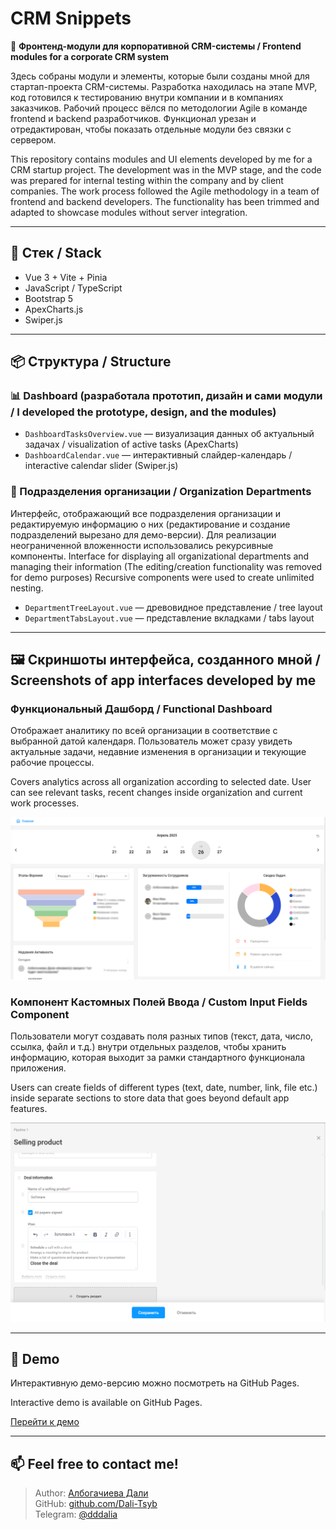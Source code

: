 # CRM Snippets

🎯 **Фронтенд-модули для корпоративной CRM-системы / Frontend modules for a corporate CRM system**

Здесь собраны модули и элементы, которые были созданы мной для стартап-проекта CRM-системы. Разработка находилась на этапе MVP, код готовился к тестированию внутри компании и в компаниях заказчиков. Рабочий процесс вёлся по методологии Agile в команде frontend и backend разработчиков.
Функционал урезан и отредактирован, чтобы показать отдельные модули без связки с сервером.

This repository contains modules and UI elements developed by me for a CRM startup project. The development was in the MVP stage, and the code was prepared for internal testing within the company and by client companies. The work process followed the Agile methodology in a team of frontend and backend developers.
The functionality has been trimmed and adapted to showcase modules without server integration.

---

## 🔧 Стек / Stack

- Vue 3 + Vite + Pinia
- JavaScript / TypeScript
- Bootstrap 5
- ApexCharts.js
- Swiper.js

---

## 📦 Структура / Structure

### 📊 Dashboard (разработала прототип, дизайн и сами модули / I developed the prototype, design, and the modules)

- `DashboardTasksOverview.vue` — визуализация данных об актуальный задачах /  visualization of active tasks (ApexCharts)
- `DashboardCalendar.vue` — интерактивный слайдер-календарь / interactive calendar slider (Swiper.js)

### 🏢 Подразделения организации / Organization Departments

Интерфейс, отображающий все подразделения организации и редактируемую информацию о них (редактирование и создание подразделений вырезано для демо-версии). Для реализации неограниченной вложенности использовались рекурсивные компоненты.
Interface for displaying all organizational departments and managing their information (The editing/creation functionality was removed for demo purposes) Recursive components were used to create unlimited nesting.

- `DepartmentTreeLayout.vue` — древовидное представление / tree layout
- `DepartmentTabsLayout.vue` — представление вкладками / tabs layout

---

## 🖼 Скриншоты интерфейса, созданного мной / Screenshots of app interfaces developed by me

### Функциональный Дашборд / Functional Dashboard

Отображает аналитику по всей организации в соответствие с выбранной датой календаря. Пользователь может сразу увидеть актуальные задачи, недавние изменения в организации и текующие рабочие процессы.

Covers analytics across all organization according to selected date. User can see relevant tasks, recent changes inside organization and current work processes.

![Dashboard Screenshot](public/screenshots/dashboard.png)

### Компонент Кастомных Полей Ввода / Custom Input Fields Component

Пользователи могут создавать поля разных типов (текст, дата, число, ссылка, файл и т.д.) внутри отдельных разделов, чтобы хранить информацию, которая выходит за рамки стандартного функционала приложения.

Users can create fields of different types (text, date, number, link, file etc.) inside separate sections to store data that goes beyond default app features.

![Custom Fields Screenshot](public/screenshots/fields.png)

---

## 🚀 Demo

Интерактивную демо-версию можно посмотреть на GitHub Pages.

Interactive demo is available on GitHub Pages.

[Перейти к демо](https://dali-tsyb.github.io/crm-snippets/)

---

## 📫 Feel free to contact me!

> Author: [Албогачиева Дали](https://www.linkedin.com/in/dali-albogachieva)  
> GitHub: [github.com/Dali-Tsyb](https://github.com/Dali-Tsyb)  
> Telegram: [@dddalia](https://t.me/dddalia)
